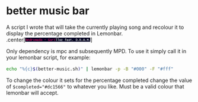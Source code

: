 # better music bar
A script I wrote that will take the currently playing song and recolour it to display the percentage completed in Lemonbar.  
.center[![1](/screenshot/example.png)]

Only dependency is mpc and subsequently MPD.
To use it simply call it in your lemonbar script, for example:
```bash
echo "%{c}$(better-music.sh)" | lemonbar -p -B "#000" -F "#fff"
```
To change the colour it sets for the percentage completed change the value of `$completed="#dc1566"` to whatever you like. Must be a valid colour that lemonbar will accept.
